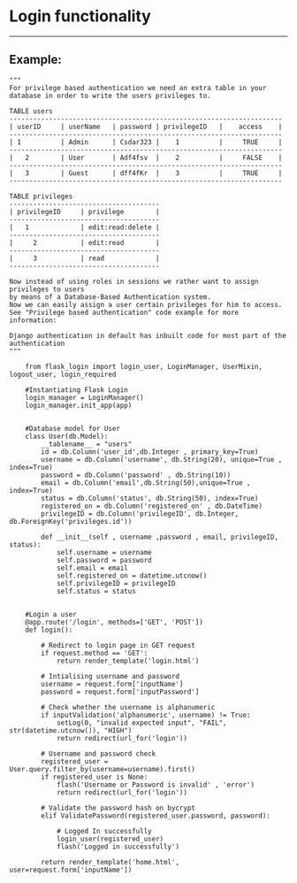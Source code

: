 # Login functionality
-------

## Example:


    """
    For privilege based authentication we need an extra table in your database in order to write the users privileges to.

    TABLE users
    ---------------------------------------------------------------------
    | userID     | userName   | password | privilegeID   |    access	| 
    ---------------------------------------------------------------------   
    | 1	         | Admin	  | Csdar323 |	  1		     | 	   TRUE		|
    ---------------------------------------------------------------------   	
    |	2	     | User		  | Adf4fsv  |	  2		     |	   FALSE	|
    ---------------------------------------------------------------------   
    |	3	     | Guest	  | dff4fKr  |	  3		     |	   TRUE		|
    ---------------------------------------------------------------------   

    TABLE privileges
    -------------------------------------- 
    | privilegeID     | privilege        |
    --------------------------------------
    |   1	    	  | edit:read:delete |
    --------------------------------------
    |	  2	 	      | edit:read		 |
    --------------------------------------
    |	  3	 	      | read	         |
    --------------------------------------

    Now instead of using roles in sessions we rather want to assign privileges to users
    by means of a Database-Based Authentication system.
    Now we can easily assign a user certain privileges for him to access.
    See "Privilege based authentication" code example for more information:
    
    Django authentication in default has inbuilt code for most part of the authentication
    """

        from flask_login import login_user, LoginManager, UserMixin, logout_user, login_required

        #Instantiating Flask Login
        login_manager = LoginManager()
        login_manager.init_app(app)


        #Database model for User
        class User(db.Model):
            __tablename__ = "users"
            id = db.Column('user_id',db.Integer , primary_key=True)
            username = db.Column('username', db.String(20), unique=True , index=True)
            password = db.Column('password' , db.String(10))
            email = db.Column('email',db.String(50),unique=True , index=True)
            status = db.Column('status', db.String(50), index=True)
            registered_on = db.Column('registered_on' , db.DateTime)
            privilegeID = db.Column('privilegeID', db.Integer, db.ForeignKey('privileges.id'))
 
            def __init__(self , username ,password , email, privilegeID, status):
                self.username = username
                self.password = password
                self.email = email
                self.registered_on = datetime.utcnow()
                self.privilegeID = privilegeID
                self.status = status


        #Login a user
        @app.route('/login', methods=['GET', 'POST'])
        def login():
            
            # Redirect to login page in GET request
            if request.method == 'GET':
                return render_template('login.html')
            
            # Intialising username and password
            username = request.form['inputName']
            password = request.form['inputPassword']

            # Check whether the username is alphanumeric
            if inputValidation('alphanumeric', username) != True:
                setLog(0, "invalid expected input", "FAIL", str(datetime.utcnow()), "HIGH")
                return redirect(url_for('login'))

            # Username and password check   
            registered_user = User.query.filter_by(username=username).first()
            if registered_user is None:
                flash('Username or Password is invalid' , 'error')
                return redirect(url_for('login'))

            # Validate the password hash on bycrypt
            elif ValidatePassword(registered_user.password, password):

                # Logged In successfully
                login_user(registered_user)
                flash('Logged in successfully')
            
            return render_template('home.html', user=request.form['inputName'])
